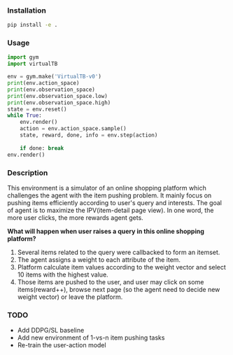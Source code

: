 ### Installation

```bash
pip install -e .
```

### Usage

```python
import gym
import virtualTB

env = gym.make('VirtualTB-v0')
print(env.action_space)
print(env.observation_space)
print(env.observation_space.low)
print(env.observation_space.high)
state = env.reset()
while True:
    env.render()
    action = env.action_space.sample()
    state, reward, done, info = env.step(action)
    
    if done: break
env.render()
```

### Description

This environment is a simulator of an online shopping platform which challenges the agent with the item pushing problem. It mainly focus on pushing items efficiently according to user's query and interests. The goal of agent is to maximize the IPV(item-detail page view). In one word, the more user clicks, the more rewards agent gets.


**What will happen when user raises a query in this online shopping platform?**
1. Several items related to the query were callbacked to form an itemset.
2. The agent assigns a weight to each attribute of the item.
3. Platform calculate item values according to the weight vector and select 10 items with the highest value.
4. Those items are pushed to the user, and user may click on some items(reward++), browse next page (so the agent need to decide new weight vector) or leave the platform.

### TODO
- Add DDPG/SL baseline
- Add new environment of 1-vs-n item pushing tasks
- Re-train the user-action model